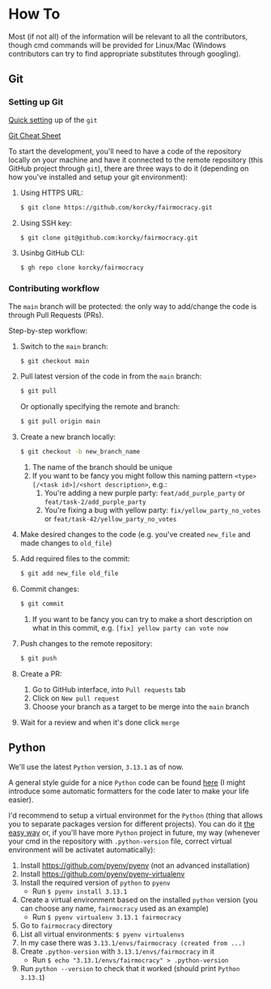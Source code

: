 # How To

Most (if not all) of the information will be relevant to all the contributors, though cmd commands will be provided for Linux/Mac (Windows contributors can try to find appropriate substitutes through googling).


## Git


### Setting up Git

[Quick setting](https://docs.github.com/en/get-started/getting-started-with-git/set-up-git#setting-up-git) up of the `git`

[Git Cheat Sheet](http://training.github.com/downloads/github-git-cheat-sheet/)

To start the development, you'll need to have a code of the repository locally on your machine and have it connected to the remote repository (this GitHub project through `git`), there are three ways to do it (depending on how you've installed and setup your git environment):

1. Using HTTPS URL:
    ```bash
    $ git clone https://github.com/korcky/fairmocracy.git
    ```
2. Using SSH key:
    ```bash
    $ git clone git@github.com:korcky/fairmocracy.git
    ```
3. Usinbg GitHub CLI:
    ```bash
    $ gh repo clone korcky/fairmocracy
    ```


### Contributing workflow

The `main` branch will be protected: the only way to add/change the code is through Pull Requests (PRs).

Step-by-step workflow:

1. Switch to the `main` branch:
    ```bash
    $ git checkout main
    ```
2. Pull latest version of the code in from the `main` branch:
    ```bash
    $ git pull
    ```
    Or optionally specifying the remote and branch:
    ```bash
    $ git pull origin main
    ```
3. Create a new branch locally:
    ```bash
    $ git checkout -b new_branch_name
    ```
    1. The name of the branch should be unique
    2. If you want to be fancy you might follow this naming pattern `<type>[/<task id>]/<short description>`, e.g.:
        1. You're adding a new purple party: `feat/add_purple_party` or `feat/task-2/add_purple_party`
        2. You're fixing a bug with yellow party: `fix/yellow_party_no_votes` or `feat/task-42/yellow_party_no_votes`
4. Make desired changes to the code (e.g. you've created `new_file` and made changes to `old_file`)

5. Add required files to the commit: 
    ```bash
    $ git add new_file old_file
    ```
6. Commit changes:
    ```bash
    $ git commit
    ```
    1. If you want to be fancy you can try to make a short description on what in this commit, e.g. `[fix] yellow party can vote now`
7. Push changes to the remote repository:
    ```bash
    $ git push
    ```
8. Create a PR:
    1. Go to GitHub interface, into `Pull requests` tab
    2. Click on `New pull request`
    3. Choose your branch as a target to be merge into the `main` branch
9. Wait for a review and when it's done click `merge`



## Python

We'll use the latest `Python` version, `3.13.1` as of now.

A general style guide for a nice `Python` code can be found [here](https://peps.python.org/pep-0008/) (I might introduce some automatic formatters for the code later to make your life easier).

I'd recommend to setup a virtual environmet for the `Python` (thing that allows you to separate packages version for different projects). You can do it [the easy way](https://packaging.python.org/en/latest/guides/installing-using-pip-and-virtual-environments/#create-and-use-virtual-environments) or, if you'll have more `Python` project in future, my way (whenever your cmd in the repository with `.python-version` file, correct virtual environment will be activatet automatically):

1. Install https://github.com/pyenv/pyenv (not an advanced installation)
2. Install https://github.com/pyenv/pyenv-virtualenv
3. Install the required version of `python` to `pyenv`
    * Run `$ pyenv install 3.13.1`
4. Create a virtual environment based on the installed `python` version (you can choose any name, `fairmocracy` used as an example)
    * Run `$ pyenv virtualenv 3.13.1 fairmocracy`
5. Go to `fairmocracy` directory
6. List all virtual environments: `$ pyenv virtualenvs`
7. In my case there was `3.13.1/envs/fairmocracy (created from ...)`
8. Create `.python-version` with `3.13.1/envs/fairmocracy` in it
    * Run `$ echo "3.13.1/envs/fairmocracy" > .python-version`
9. Run `python --version` to check that it worked (should print `Python 3.13.1`)

